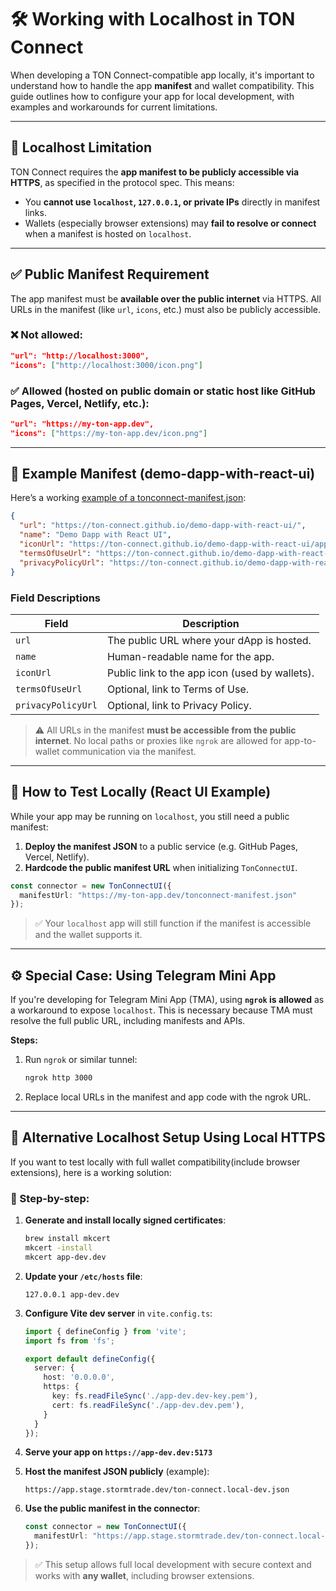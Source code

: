 # 🛠️ Working with Localhost in TON Connect

When developing a TON Connect-compatible app locally, it's important to understand how to handle the app **manifest** and wallet compatibility. This guide outlines how to configure your app for local development, with examples and workarounds for current limitations.

---

## 🚫 Localhost Limitation

TON Connect requires the **app manifest to be publicly accessible via HTTPS**, as specified in the protocol spec. This means:

- You **cannot use `localhost`, `127.0.0.1`, or private IPs** directly in manifest links.
- Wallets (especially browser extensions) may **fail to resolve or connect** when a manifest is hosted on `localhost`.
---

## ✅ Public Manifest Requirement

The app manifest must be **available over the public internet** via HTTPS. All URLs in the manifest (like `url`, `icons`, etc.) must also be publicly accessible.

### ❌ Not allowed:
```json
"url": "http://localhost:3000",
"icons": ["http://localhost:3000/icon.png"]
```

### ✅ Allowed (hosted on public domain or static host like GitHub Pages, Vercel, Netlify, etc.):
```json
"url": "https://my-ton-app.dev",
"icons": ["https://my-ton-app.dev/icon.png"]
```

---

## 📄 Example Manifest (demo-dapp-with-react-ui)

Here’s a working [example of a tonconnect-manifest.json](https://ton-connect.github.io/demo-dapp-with-react-ui/tonconnect-manifest.json
):

```json
{
  "url": "https://ton-connect.github.io/demo-dapp-with-react-ui/",
  "name": "Demo Dapp with React UI",
  "iconUrl": "https://ton-connect.github.io/demo-dapp-with-react-ui/apple-touch-icon.png",
  "termsOfUseUrl": "https://ton-connect.github.io/demo-dapp-with-react-ui/terms-of-use.txt",
  "privacyPolicyUrl": "https://ton-connect.github.io/demo-dapp-with-react-ui/privacy-policy.txt"
}
```

### Field Descriptions

| Field               | Description |
|--------------------|-------------|
| `url`              | The public URL where your dApp is hosted. |
| `name`             | Human-readable name for the app. |
| `iconUrl`          | Public link to the app icon (used by wallets). |
| `termsOfUseUrl`    | Optional, link to Terms of Use. |
| `privacyPolicyUrl` | Optional, link to Privacy Policy. |

> ⚠️ All URLs in the manifest **must be accessible from the public internet**. No local paths or proxies like `ngrok` are allowed for app-to-wallet communication via the manifest.

---

## 🧪 How to Test Locally (React UI Example)

While your app may be running on `localhost`, you still need a public manifest:

1. **Deploy the manifest JSON** to a public service (e.g. GitHub Pages, Vercel, Netlify).
2. **Hardcode the public manifest URL** when initializing `TonConnectUI`.

```ts
const connector = new TonConnectUI({
  manifestUrl: "https://my-ton-app.dev/tonconnect-manifest.json"
});
```

> ✅ Your `localhost` app will still function if the manifest is accessible and the wallet supports it.

---

## ⚙️ Special Case: Using Telegram Mini App

If you're developing for Telegram Mini App (TMA), using **`ngrok` is allowed** as a workaround to expose `localhost`. This is necessary because TMA must resolve the full public URL, including manifests and APIs.

**Steps:**
1. Run `ngrok` or similar tunnel:
   ```bash
   ngrok http 3000
   ```
2. Replace local URLs in the manifest and app code with the ngrok URL.

---

## 🧩 Alternative Localhost Setup Using Local HTTPS

If you want to test locally with full wallet compatibility(include browser extensions), here is a working solution:

### 🔐 Step-by-step:

1. **Generate and install locally signed certificates**:
   ```bash
   brew install mkcert
   mkcert -install
   mkcert app-dev.dev
   ```

2. **Update your `/etc/hosts` file**:
   ```
   127.0.0.1 app-dev.dev
   ```

3. **Configure Vite dev server** in `vite.config.ts`:
   ```ts
   import { defineConfig } from 'vite';
   import fs from 'fs';

   export default defineConfig({
     server: {
       host: '0.0.0.0',
       https: {
         key: fs.readFileSync('./app-dev.dev-key.pem'),
         cert: fs.readFileSync('./app-dev.dev.pem'),
       }
     }
   });
   ```

4. **Serve your app on `https://app-dev.dev:5173`**

5. **Host the manifest JSON publicly** (example):
   ```
   https://app.stage.stormtrade.dev/ton-connect.local-dev.json
   ```

6. **Use the public manifest in the connector**:
   ```ts
   const connector = new TonConnectUI({
     manifestUrl: "https://app.stage.stormtrade.dev/ton-connect.local-dev.json"
   });
   ```

> ✅ This setup allows full local development with secure context and works with **any wallet**, including browser extensions.
